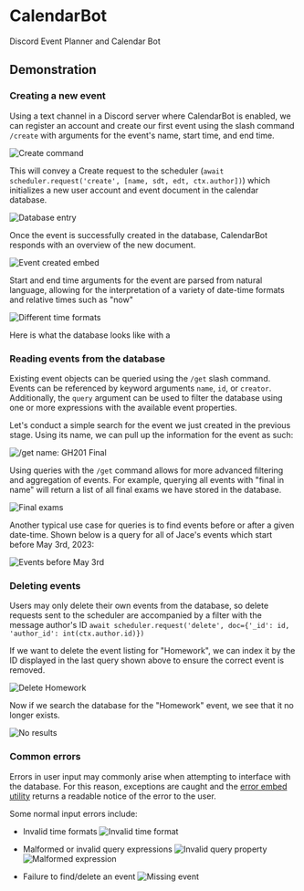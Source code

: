 # CalendarBot

Discord Event Planner and Calendar Bot

## Demonstration

### Creating a new event

Using a text channel in a Discord server where CalendarBot is enabled, we can register an account and create our first event using the slash command `/create` with arguments for the event's name, start time, and end time.

![Create command](https://i.imgur.com/xjNeAJQ.png)

This will convey a Create request to the scheduler (`await scheduler.request('create', [name, sdt, edt, ctx.author])`) which initializes a new user account and event document in the calendar database.

![Database entry](https://i.imgur.com/WLFZxq0.png)

Once the event is successfully created in the database, CalendarBot responds with an overview of the new document.

![Event created embed](https://i.imgur.com/Uo0foRs.png)

Start and end time arguments for the event are parsed from natural language, allowing for the interpretation of a variety of date-time formats and relative times such as "now"

![Different time formats](https://i.imgur.com/GDLVVEf.png)

Here is what the database looks like with a 

### Reading events from the database

Existing event objects can be queried using the `/get` slash command. Events can be referenced by keyword arguments `name`, `id`, or `creator`. Additionally, the `query` argument can be used to filter the database using one or more expressions with the available event properties.

Let's conduct a simple search for the event we just created in the previous stage. Using its name, we can pull up the information for the event as such:

![/get name: GH201 Final](https://i.imgur.com/uYcR1xA.png)

Using queries with the `/get` command allows for more advanced filtering and aggregation of events. For example, querying all events with "final in name" will return a list of all final exams we have stored in the database.

![Final exams](https://i.imgur.com/Up42xR8.png)

Another typical use case for queries is to find events before or after a given date-time. Shown below is a query for all of Jace's events which start before May 3rd, 2023:

![Events before May 3rd](https://i.imgur.com/YNJH3kJ.png)

### Deleting events

Users may only delete their own events from the database, so delete requests sent to the scheduler are accompanied by a filter with the message author's ID
`await scheduler.request('delete', doc={'_id': id, 'author_id': int(ctx.author.id)})`

If we want to delete the event listing for "Homework", we can index it by the ID displayed in the last query shown above to ensure the correct event is removed.

![Delete Homework](https://i.imgur.com/JjfuOhI.png)

Now if we search the database for the "Homework" event, we see that it no longer exists.

![No results](https://i.imgur.com/w7fL2eo.png)

### Common errors

Errors in user input may commonly arise when attempting to interface with the database. For this reason, exceptions are caught and the [error embed utility](utils.py) returns a readable notice of the error to the user.

Some normal input errors include:

- Invalid time formats
![Invalid time format](https://i.imgur.com/9x90eNO.png)

- Malformed or invalid query expressions
![Invalid query property](https://i.imgur.com/f92MuiK.png) ![Malformed expression](https://i.imgur.com/byS5Wza.png)

- Failure to find/delete an event
![Missing event](https://i.imgur.com/QBatu93.png)
